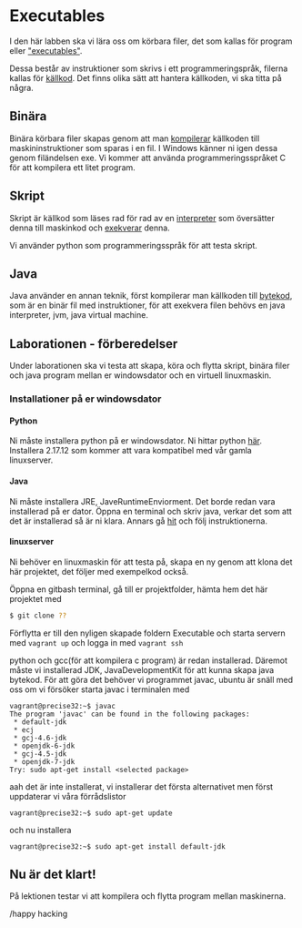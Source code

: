 # Executables

I den här labben ska vi lära oss om körbara filer, det som kallas för program eller ["executables"](https://en.wikipedia.org/wiki/Executable).

 Dessa består av instruktioner som skrivs i ett programmeringspråk, filerna kallas för   [källkod](https://sv.wikipedia.org/wiki/K%C3%A4llkod). Det finns olika sätt att hantera källkoden, vi ska titta på några.

## Binära

Binära körbara filer skapas genom att man [kompilerar](https://sv.wikipedia.org/wiki/Kompilator) källkoden till maskininstruktioner som sparas i en fil. I Windows känner ni igen dessa genom filändelsen exe. Vi kommer att använda programmeringsspråket C för att kompilera ett litet program.

## Skript

Skript är källkod som läses rad för rad av en [interpreter](https://en.wikipedia.org/wiki/Interpreter_(computing)) som översätter denna till maskinkod och [exekverar](https://en.wikipedia.org/wiki/Execution_(computing))  denna.

Vi använder python som programmeringsspråk för att testa skript.

## Java

Java använder en annan teknik, först kompilerar man källkoden till [bytekod](https://en.wikipedia.org/wiki/Java_bytecode), som är en binär fil med instruktioner, för att exekvera filen behövs en java interpreter, jvm, java virtual machine.


## Laborationen - förberedelser

Under laborationen ska vi testa att skapa, köra och flytta skript, binära filer och java program mellan er windowsdator och en virtuell linuxmaskin.

### Installationer på er windowsdator

#### Python
Ni måste installera python på er windowsdator. Ni hittar python [här](https://www.python.org/). Installera 2.17.12 som kommer att vara kompatibel med vår gamla linuxserver.

#### Java

Ni måste installera JRE, JaveRuntimeEnviorment. Det borde redan vara installerad på er dator. Öppna en terminal och skriv java, verkar det som att det är installerad så är ni klara. Annars gå [hit](http://www.java.com/en/download/windows_ie.jsp) och  följ instruktionerna.


#### linuxserver

Ni behöver en linuxmaskin för att testa på, skapa en ny genom att klona det här projektet, det följer med exempelkod också.

Öppna en gitbash terminal, gå till er projektfolder, hämta hem det här projektet med

```bash
$ git clone ??
```

Förflytta er till den nyligen skapade foldern Executable och starta servern med `vagrant up` och logga in med `vagrant ssh`


python och gcc(för att kompilera c program) är redan installerad. Däremot måste vi installerad JDK, JavaDevelopmentKit för att kunna skapa java bytekod. För att göra det behöver vi programmet javac, ubuntu är snäll med oss om vi försöker starta javac i terminalen med

```
vagrant@precise32:~$ javac
The program 'javac' can be found in the following packages:
 * default-jdk
 * ecj
 * gcj-4.6-jdk
 * openjdk-6-jdk
 * gcj-4.5-jdk
 * openjdk-7-jdk
Try: sudo apt-get install <selected package>
```
aah det är inte installerat, vi installerar det första alternativet
men först uppdaterar vi våra förrådslistor
```
vagrant@precise32:~$ sudo apt-get update
```
och nu installera
```
vagrant@precise32:~$ sudo apt-get install default-jdk
```

## Nu är det klart!
På lektionen testar vi att kompilera och flytta program mellan maskinerna.

/happy hacking
